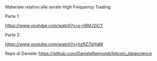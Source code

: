 Materiale relativo alle serate High Frequency Trading


Parte 1:

https://www.youtube.com/watch?v=x-ri6MJ2iCY


Parte 2:

https://www.youtube.com/watch?v=hzfIZ7IpYqM

Repo di Daniele: https://github.com/DanieleRaimondi/bitcoin_datascience

